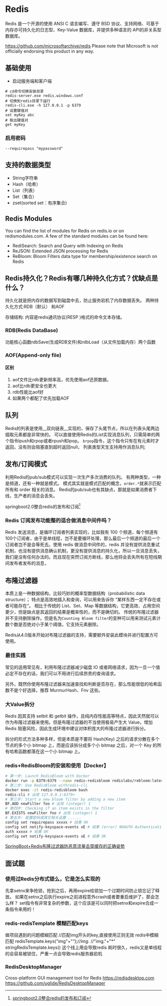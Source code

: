 # Redis
<!-- @author DHJT 2019-10-14 -->
Redis 是一个开源的使用 ANSI C 语言编写、遵守 BSD 协议、支持网络、可基于内存亦可持久化的日志型、Key-Value 数据库，并提供多种语言的 API的非关系型数据库。

https://github.com/microsoftarchive/redis
Please note that Microsoft is not officially endorsing this product in any way.

## 基础使用
- 启动服务端和客户端
``` shell
# cd命令切换安装目录
redis-server.exe redis.windows.conf
# 切换到redis目录下运行
redis-cli.exe -h 127.0.0.1 -p 6379
# 设置键值对
set myKey abc
# 取出键值对
get myKey
```

### 启用密码
`--requirepass "mypassword" `

## 支持的数据类型
- String字符串
- Hash（哈希）
- List（列表）
- Set（集合）
- zset(sorted set：有序集合)

## Redis Modules
You can find the list of modules for Redis on redis.io or on redismodules.com. A few of the standard modules can be found here:

- RediSearch: Search and Query with Indexing on Redis
- ReJSON: Extended JSON processing for Redis
- ReBloom: Bloom Filters data type for membership/existence search on Redis

## Redis持久化？Redis有哪几种持久化方式？优缺点是什么？
持久化就是把内存的数据写到磁盘中去，防止服务宕机了内存数据丢失。
两种持久化方式:RDB（默认） 和AOF

存储结构: 内容是redis通讯协议(RESP )格式的命令文本存储。

### RDB(Redis DataBase)
功能核心函数rdbSave(生成RDB文件)和rdbLoad（从文件加载内存）两个函数

### AOF(Append-only file)

#### 区别
1. aof文件比rdb更新频率高，优先使用aof还原数据。
2. aof比rdb更安全也更大
3. rdb性能比aof好
4. 如果两个都配了优先加载AOF

## 队列
Redis的列表是使用__双向链表__实现的，保存了头尾节点，所以在列表头尾两边插取元素都是非常快的。
可以直接使用Redis的List实现消息队列，只需简单的两个指令lpush和rpop或者rpush和lpop。
`brpop`指令，这个指令只有在有元素时才返回，没有则会阻塞直到超时返回null，
列表类型天生支持用作消息队列;

## 发布/订阅模式
利用Redis的pub/sub模式可以实现一次生产多次消费的队列。
有两种类型，一种是频道，还有一种就是模式。
模式其实就是模式匹配的概念，`order.*`就表示匹配所有和 order 相关的消息。
Redis的pub/sub也有其缺点，那就是如果消费者下线，生产者的消息会丢失。

springboot2.0整合redis的发布和订阅[^1]

### Redis 订阅发布功能整的适合做消息中间件吗？
Redis 发送消息，是循环订阅者列表实现的，比如我有 100 个频道，每个频道有100个订阅者，由于是单线程，岂不是要循环处理，那么最后一个频道的最后一个订阅者岂不是会等死去。使用 redis 做消息中间件的，redis 并没有提供消息重试机制，也没有提供消息确认机制，更没有提供消息的持久化，所以一旦消息丢失，我们是没有任何办法的。而且现在突然订阅方断线，那么他将会丢失所有在短线期间发布者发布的消息，

## 布隆过滤器
本质上是一种数据结构，比较巧妙的概率型数据结构（probabilistic data structure）；
特点是高效地插入和查询，可以用来告诉你 “某样东西一定不存在或者可能存在”。
相比于传统的 List、Set、Map 等数据结构，它更高效、占用空间更少，但是缺点是其返回的结果是概率性的，而不是确切的。
传统的布隆过滤器并不支持删除操作。但是名为`Counting Bloom filter`的变种可以用来测试元素计数个数是否绝对小于某个阈值，它支持元素删除。

Redis从4.0版本开始对布隆过滤器的支持，需要额外安装此模块并进行配置方可使用。

### 最佳实践
常见的适用常见有，利用布隆过滤器减少磁盘 IO 或者网络请求，因为一旦一个值必定不存在的话，我们可以不用进行后续昂贵的查询请求。

另外，既然你使用布隆过滤器来加速查找和判断是否存在，那么性能很低的哈希函数不是个好选择，推荐 MurmurHash、Fnv 这些。

### 大Value拆分
Redis 因其支持 setbit 和 getbit 操作，且纯内存性能高等特点，因此天然就可以作为布隆过滤器来使用。但是布隆过滤器的不当使用极易产生大 Value，增加 Redis 阻塞风险，因此生成环境中建议对体积庞大的布隆过滤器进行拆分。

拆分的形式方法多种多样，但是本质是不要将 Hash(Key) 之后的请求分散在多个节点的多个小 bitmap 上，而是应该拆分成多个小 bitmap 之后，对一个 Key 的所有哈希函数都落在这一个小 bitmap 上。

### redis+RedisBloom的安装和使用【Docker】
```sh
# 第一步: Launch RedisBloom with Docker
docker run -p 6379:6379 --name redis-redisbloom redislabs/rebloom:latest
# 第二步: Use RedisBloom withredis-cli
docker exec -it redis-redisbloom bash
redis-cli # 出现 127.0.0.1:6379>
# 第三步: Start a new bloom filter by adding a new item
BF.ADD newFilter foo # 出现 (integer) 1
# 第四步: Checking if an item exists in the filter
BF.EXISTS newFilter foo # 出现 (integer) 1
# 第五步: 配置密码或其它相关设置 ......
config set requirepass xxxxx # 结果 OK
config set notify-keyspace-events xE # 结果 (error) NOAUTH Authentication required.
auth xxxxx # 结果 OK
config set notify-keyspace-events xE # 结果 OK
```
[SpringBoot+Redis布隆过滤器防恶意流量击穿缓存的正确姿势](https://blog.csdn.net/lifetragedy/article/details/103945885)

[1]: http://redisdoc.com/index.html 'Redis 命令参考'

## 面试题

### 使用过Redis分布式锁么，它是怎么实现的
先拿setnx来争抢锁，抢到之后，再用expire给锁加一个过期时间防止锁忘记了释放。
如果在setnx之后执行expire之前进程意外crash或者要重启维护了，那会怎么样？
set指令有非常复杂的参数，这个应该是可以同时把setnx和expire合成一条指令来用的！

### redis-redisTemplate 模糊匹配keys
做项目遇到的问题模糊匹配
//匹配img开头的key,直接使用正则无效
redis中模糊匹配 redisTemplate.keys("img"+"*");//img.* //"img."+"*" 
stringRedisTemplate.keys() 这个线上用会导致redis 耗时很久，redis又是单线程的会容易被锁住，严重一点会导致redis服务器宕机

### RedisDesktopManager
Cross-platform GUI management tool for Redis https://redisdesktop.com
https://github.com/uglide/RedisDesktopManager

[1]: https://blog.csdn.net/weixin_30301449/article/details/101239123 '在RedisTemplate中使用scan代替keys指令'

[^1]: [springboot2.0整合redis的发布和订阅](https://www.cnblogs.com/powerwu/p/11505481.html)